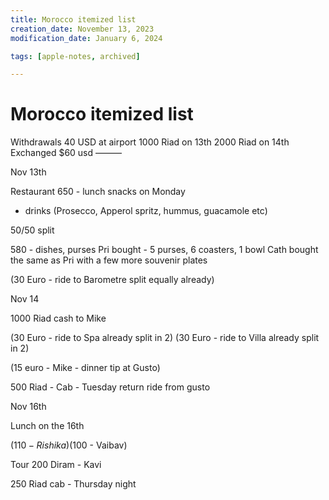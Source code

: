 ```yaml
---
title: Morocco itemized list
creation_date: November 13, 2023
modification_date: January 6, 2024

tags: [apple-notes, archived]

---
```



# Morocco itemized list

Withdrawals
40 USD at airport
1000 Riad on 13th
2000 Riad on 14th
Exchanged $60 usd
———

Nov 13th

Restaurant
650 - lunch snacks on Monday 
- drinks (Prosecco, Apperol spritz, hummus, guacamole etc)

50/50 split 

580 - dishes, purses
Pri bought - 5 purses, 6 coasters, 1 bowl
Cath bought the same as Pri with a few more souvenir plates

(30 Euro - ride to Barometre split equally already)

Nov 14

1000 Riad cash to Mike

(30 Euro - ride to Spa already split in 2)
(30 Euro - ride to Villa already split in 2)

(15 euro - Mike - dinner tip at Gusto)

500 Riad - Cab - Tuesday return ride from gusto

Nov 16th

Lunch on the 16th

($110 - Rishika)
($100 - Vaibav)

Tour
200 Diram - Kavi

250 Riad cab - Thursday night

